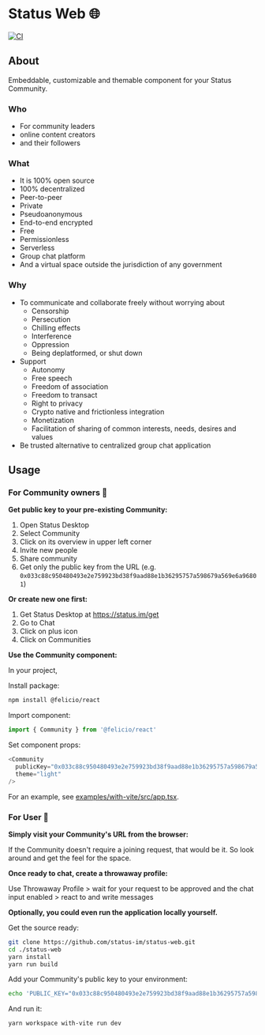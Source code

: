 # Status Web 🌐

[![CI](https://github.com/status-im/status-web/actions/workflows/ci.yml/badge.svg)](https://github.com/status-im/status-web/actions/workflows/ci.yml)

## About

Embeddable, customizable and themable component for your Status Community.

### Who

- For community leaders
- online content creators
- and their followers

### What

- It is 100% open source
- 100% decentralized
- Peer-to-peer
- Private
- Pseudoanonymous
- End-to-end encrypted
- Free
- Permissionless
- Serverless
- Group chat platform
- And a virtual space outside the jurisdiction of any government

### Why

- To communicate and collaborate freely without worrying about
  - Censorship
  - Persecution
  - Chilling effects
  - Interference
  - Oppression
  - Being deplatformed, or shut down
- Support
  - Autonomy
  - Free speech
  - Freedom of association
  - Freedom to transact
  - Right to privacy
  - Crypto native and frictionless integration
  - Monetization
  - Facilitation of sharing of common interests, needs, desires and values
- Be trusted alternative to centralized group chat application

## Usage

### For Community owners 👥

**Get public key to your pre-existing Community:**

1. Open Status Desktop
2. Select Community
3. Click on its overview in upper left corner
4. Invite new people
5. Share community
6. Get only the public key from the URL (e.g. `0x033c88c950480493e2e759923bd38f9aad88e1b36295757a598679a569e6a96801`)

**Or create new one first:**

1. Get Status Desktop at <https://status.im/get>
2. Go to Chat
3. Click on plus icon
4. Click on Communities

**Use the Community component:**

In your project,

Install package:

```sh
npm install @felicio/react
```

Import component:

```js
import { Community } from '@felicio/react'
```

Set component props:

```js
<Community
  publicKey="0x033c88c950480493e2e759923bd38f9aad88e1b36295757a598679a569e6a96801"
  theme="light"
/>
```

For an example, see [examples/with-vite/src/app.tsx](./examples/with-vite/src/app.tsx).

### For User 👤

**Simply visit your Community's URL from the browser:**

If the Community doesn't require a joining request, that would be it. So look around and get the feel for the space.

**Once ready to chat, create a throwaway profile:**

Use Throwaway Profile > wait for your request to be approved and the chat input enabled > react to and write messages

**Optionally, you could even run the application locally yourself.**

Get the source ready:

```sh
git clone https://github.com/status-im/status-web.git
cd ./status-web
yarn install
yarn run build
```

Add your Community's public key to your environment:

```sh
echo 'PUBLIC_KEY="0x033c88c950480493e2e759923bd38f9aad88e1b36295757a598679a569e6a96801"' >> examples/with-vite/.env
```

And run it:

```sh
yarn workspace with-vite run dev
```
